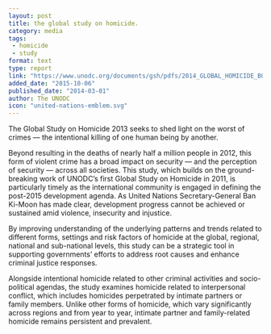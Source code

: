 ```yaml
---
layout: post
title: the global study on homicide.
category: media
tags: 
 - homicide
 - study
format: text
type: report
link: "https://www.unodc.org/documents/gsh/pdfs/2014_GLOBAL_HOMICIDE_BOOK_web.pdf"
added_date: "2015-10-06"
published_date: "2014-03-01"
author: The UNODC
icon: "united-nations-emblem.svg"
---
```


The Global Study on Homicide 2013 seeks to shed  light on the worst of crimes — the intentional killing of one human being by another.  

Beyond resulting in the deaths of nearly half a million people in 2012, this form of violent crime has a broad impact on security — and the perception of security — across all societies. This study, which builds on the ground-breaking work of UNODC’s first Global Study on Homicide in 2011, is particularly timely as the international community is engaged in defining the post-2015 development agenda. As United Nations Secretary-General Ban Ki-Moon has made clear, development progress cannot be achieved or sustained amid violence, insecurity and injustice.  

By improving understanding of the underlying patterns and trends related to different forms, settings and risk factors of homicide at the global, regional, national and sub-national levels, this study can be a strategic tool in supporting governments’ efforts to address root causes and enhance criminal justice responses. 

Alongside intentional homicide related to other criminal activities and socio-political agendas, the study examines homicide related to interpersonal conflict, which includes homicides perpetrated by intimate partners or family members. Unlike other forms of homicide, which vary significantly across regions and from year to year, intimate partner and family-related homicide remains persistent and prevalent.  

